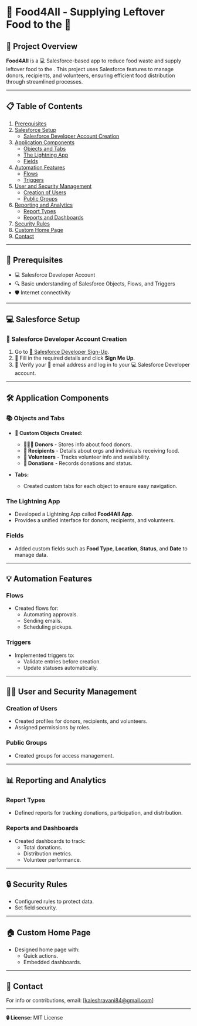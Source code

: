# 🍲 Food4All - Supplying Leftover Food to the 🤞

## 📂 Project Overview
**Food4All** is a 💻 Salesforce-based app to  reduce food  waste and supply leftover food to the . This project  uses Salesforce features to manage  donors,  recipients, and  volunteers, ensuring efficient food distribution through streamlined  processes.

---

## 📋 Table of Contents
1. [ Prerequisites](#prerequisites)
2. [ Salesforce Setup](#salesforce-setup)
    - [ Salesforce Developer Account Creation](#salesforce-developer-account-creation)
3. [ Application Components](#application-components)
    - [ Objects and Tabs](#objects-and-tabs)
    - [ The Lightning App](#the-lightning-app)
    - [ Fields](#fields)
4. [Automation Features](#automation-features)
    - [Flows](#flows)
    - [ Triggers](#triggers)
5. [ User and Security Management](#user-and-security-management)
    - [ Creation of Users](#creation-of-users)
    - [ Public Groups](#public-groups)
6. [Reporting and Analytics](#reporting-and-analytics)
    - [ Report Types](#report-types)
    - [ Reports and Dashboards](#reports-and-dashboards)
7. [Security Rules](#security-rules)
8. [ Custom Home Page](#custom-home-page)
9. [ Contact](#contact)

---

## 📜 Prerequisites
- 💻 Salesforce Developer Account
- 🔍 Basic understanding of Salesforce Objects, Flows, and Triggers
- 🛡️ Internet connectivity

---

## 💻 Salesforce Setup
### 👤 Salesforce Developer Account Creation
1. Go to [📡 Salesforce Developer Sign-Up](https://developer.salesforce.com/signup).
2. 📝 Fill in the required details and click **Sign Me Up**.
3. 📧 Verify your 📧 email address and log in to your 💻 Salesforce Developer account.

---

## 🛠️ Application Components
### 📚 Objects and Tabs
- **💼 Custom Objects Created:**
  - **👨🏽‍💼 Donors** - Stores info about food donors.
  - **👥 Recipients** - Details about orgs and individuals receiving food.
  - **👷 Volunteers** - Tracks volunteer info and  availability.
  - **👞 Donations** - Records donations and status.

- **Tabs:**
  - Created custom tabs for each object to ensure easy navigation.

### The Lightning App
- Developed a Lightning App called **Food4All App**.
- Provides a unified interface for donors, recipients, and volunteers.

### Fields
- Added custom fields such as **Food Type**, **Location**, **Status**, and **Date** to manage data.

---

## 💡 Automation Features
### Flows
- Created flows for:
  - Automating approvals.
  - Sending emails.
  - Scheduling pickups.

### Triggers
- Implemented triggers to:
  - Validate entries before creation.
  - Update statuses automatically.

---

## 👨‍💼 User and Security Management
### Creation of Users
- Created profiles for donors, recipients, and volunteers.
- Assigned permissions by roles.

### Public Groups
- Created groups for access management.

---

## 📊 Reporting and Analytics
### Report Types
- Defined reports for tracking donations, participation, and distribution.

### Reports and Dashboards
- Created dashboards to track:
  - Total donations.
  - Distribution metrics.
  - Volunteer performance.

---

## 🔒 Security Rules
- Configured rules to protect data.
- Set field security.

---

## 🏠 Custom Home Page
- Designed home page with:
  - Quick actions.
  - Embedded dashboards.

---

## 📧 Contact
For info or contributions, email: [kaleshravani84@gmail.com]

---

**🔒 License:** MIT License

